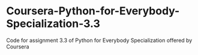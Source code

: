 # Coursera-Python-for-Everybody-Specialization-3.3
Code for assignment 3.3 of Python for Everybody Specialization offered by Coursera
